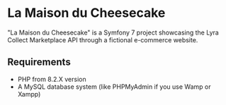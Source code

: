 # La Maison du Cheesecake
"La Maison du Cheesecake" is a Symfony 7 project showcasing the Lyra Collect Marketplace API through a fictional e-commerce website.

## Requirements

- PHP from 8.2.X version
- A MySQL database system (like PHPMyAdmin if you use Wamp or Xampp)
